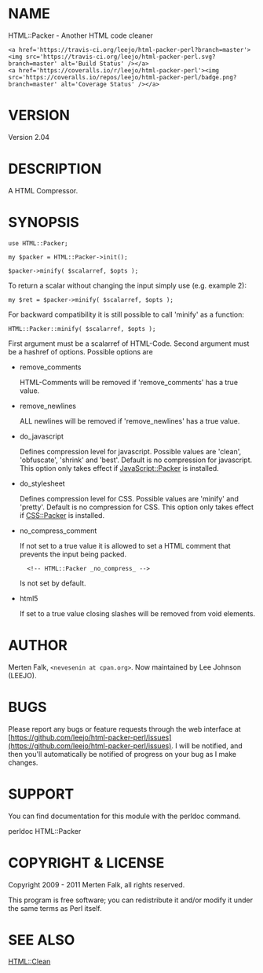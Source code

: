 # NAME

HTML::Packer - Another HTML code cleaner

<div>

    <a href='https://travis-ci.org/leejo/html-packer-perl?branch=master'><img src='https://travis-ci.org/leejo/html-packer-perl.svg?branch=master' alt='Build Status' /></a>
    <a href='https://coveralls.io/r/leejo/html-packer-perl'><img src='https://coveralls.io/repos/leejo/html-packer-perl/badge.png?branch=master' alt='Coverage Status' /></a>
</div>

# VERSION

Version 2.04

# DESCRIPTION

A HTML Compressor.

# SYNOPSIS

    use HTML::Packer;

    my $packer = HTML::Packer->init();

    $packer->minify( $scalarref, $opts );

To return a scalar without changing the input simply use (e.g. example 2):

    my $ret = $packer->minify( $scalarref, $opts );

For backward compatibility it is still possible to call 'minify' as a function:

    HTML::Packer::minify( $scalarref, $opts );

First argument must be a scalarref of HTML-Code.
Second argument must be a hashref of options. Possible options are

- remove\_comments

    HTML-Comments will be removed if 'remove\_comments' has a true value.

- remove\_newlines

    ALL newlines will be removed if 'remove\_newlines' has a true value.

- do\_javascript

    Defines compression level for javascript. Possible values are 'clean', 'obfuscate', 'shrink' and 'best'.
    Default is no compression for javascript.
    This option only takes effect if [JavaScript::Packer](https://metacpan.org/pod/JavaScript::Packer) is installed.

- do\_stylesheet

    Defines compression level for CSS. Possible values are 'minify' and 'pretty'.
    Default is no compression for CSS.
    This option only takes effect if [CSS::Packer](https://metacpan.org/pod/CSS::Packer) is installed.

- no\_compress\_comment

    If not set to a true value it is allowed to set a HTML comment that prevents the input being packed.

        <!-- HTML::Packer _no_compress_ -->

    Is not set by default.

- html5

    If set to a true value closing slashes will be removed from void elements.

# AUTHOR

Merten Falk, `<nevesenin at cpan.org>`. Now maintained by Lee
Johnson (LEEJO).

# BUGS

Please report any bugs or feature requests through
the web interface at [https://github.com/leejo/html-packer-perl/issues](https://github.com/leejo/html-packer-perl/issues). I will be notified, and then you'll
automatically be notified of progress on your bug as I make changes.

# SUPPORT

You can find documentation for this module with the perldoc command.

perldoc HTML::Packer

# COPYRIGHT & LICENSE

Copyright 2009 - 2011 Merten Falk, all rights reserved.

This program is free software; you can redistribute it and/or modify it
under the same terms as Perl itself.

# SEE ALSO

[HTML::Clean](https://metacpan.org/pod/HTML::Clean)
